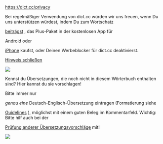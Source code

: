 https://dict.cc/privacy

Bei regelmäßiger Verwendung von dict.cc würden wir uns freuen, wenn Du uns unterstützen würdest, indem Du zum Wortschatz

[beiträgst](http://contribute.dict.cc/?action=show-introduction)
, das Plus-Paket in der kostenlosen App für

[Android](https://play.google.com/store/apps/details?id=cc.dict.dictcc)
oder

[iPhone](https://itunes.apple.com/us/app/dict.cc-worterbuch/id327732352)
kaufst, oder Deinen Werbeblocker für dict.cc deaktivierst.

[Hinweis schließen]()

![](http://www4.dict.cc/img/hr4.gif)

Kennst du Übersetzungen, die noch nicht in diesem Wörterbuch enthalten sind? Hier kannst du sie vorschlagen!

Bitte immer nur

*genau eine*
Deutsch-Englisch-Übersetzung eintragen (Formatierung siehe

[Guidelines](http://www.dict.cc/guidelines/)
), möglichst mit einem guten Beleg im Kommentarfeld. Wichtig: Bitte hilf auch bei der

[Prüfung anderer Übersetzungsvorschläge](http://contribute.dict.cc/?action=wizard)
mit!

![](http://www4.dict.cc/img/hr4.gif)

